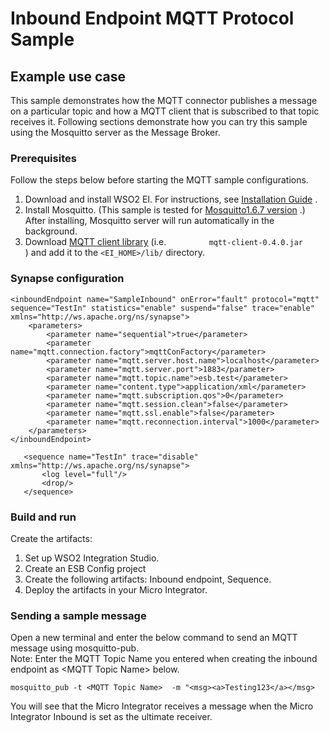 # Inbound Endpoint MQTT Protocol Sample
## Example use case

This sample demonstrates how the MQTT connector publishes a message on a
particular topic and how a MQTT client that is subscribed to that topic
receives it. 
Following sections demonstrate how you can try this sample using the
Mosquitto server as the Message Broker.

### Prerequisites

Follow the steps below before starting the MQTT sample configurations.

1.  Download and install WSO2 EI. For instructions, see [Installation
    Guide](https://docs.wso2.com/display/EI650/Installation+Guide) .
2.  Install Mosquitto. (This sample is tested for
    [Mosquitto1.6.7 version](https://mosquitto.org/download/) .)
    After installing, Mosquitto server will run automatically in the background.
3.  Download [MQTT client
    library](http://repo.spring.io/plugins-release/org/eclipse/paho/mqtt-client/0.4.0/)
    (i.e. `          mqtt-client-0.4.0.jar         ` ) and add it to the
    `<EI_HOME>/lib/` directory.

### Synapse configuration
```<?xml version="1.0" encoding="UTF-8"?>
<inboundEndpoint name="SampleInbound" onError="fault" protocol="mqtt" sequence="TestIn" statistics="enable" suspend="false" trace="enable" xmlns="http://ws.apache.org/ns/synapse">
    <parameters>
        <parameter name="sequential">true</parameter>
        <parameter name="mqtt.connection.factory">mqttConFactory</parameter>
        <parameter name="mqtt.server.host.name">localhost</parameter>
        <parameter name="mqtt.server.port">1883</parameter>
        <parameter name="mqtt.topic.name">esb.test</parameter>
        <parameter name="content.type">application/xml</parameter>
        <parameter name="mqtt.subscription.qos">0</parameter>
        <parameter name="mqtt.session.clean">false</parameter>
        <parameter name="mqtt.ssl.enable">false</parameter>
        <parameter name="mqtt.reconnection.interval">1000</parameter>
    </parameters>
</inboundEndpoint>
```
```<?xml version="1.0" encoding="UTF-8"?>
   <sequence name="TestIn" trace="disable" xmlns="http://ws.apache.org/ns/synapse">
       <log level="full"/>
       <drop/>
   </sequence>

```

### Build and run

Create the artifacts:

1. Set up WSO2 Integration Studio.
2. Create an ESB Config project
3. Create the following artifacts: Inbound endpoint, Sequence.
4. Deploy the artifacts in your Micro Integrator.

### Sending a sample message 

Open a new terminal and enter the below command to send an MQTT message using mosquitto-pub.<br>
Note: Enter the MQTT Topic Name you entered when creating the inbound endpoint as \<MQTT Topic Name> below.

`mosquitto_pub -t <MQTT Topic Name>  -m "<msg><a>Testing123</a></msg>`

You will see that the Micro Integrator receives a message when the Micro Integrator Inbound is set
as the ultimate receiver.
